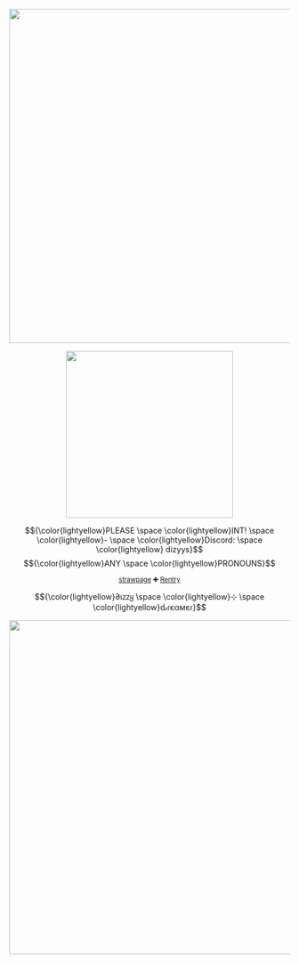 </p>
<p align="center">
<img width=600 src="https://github.com/user-attachments/assets/4bc2c925-8f97-4260-a7de-402e4e17a1db"
</p>
</p>

<p align="center">
<img width=300 height=300 src="https://github.com/user-attachments/assets/610d1f6a-e124-4930-923e-afd87b58f474"
</p>

 
<div align="center">

<div align="center">
  <div align="center">


$${\color{lightyellow}PLEASE \space \color{lightyellow}INT! \space \color{lightyellow}- \space \color{lightyellow}Discord: \space \color{lightyellow} dizyys}$$
$${\color{lightyellow}ANY \space \color{lightyellow}PRONOUNS}$$ 

 <sup>[strawpage](https://diizy.straw.page) ✚ [Rentry](https://rentry.co/7x7ozd9q)
<p align="center">
$${\color{lightyellow}∂ιᴢᴢყ \space \color{lightyellow}⊹ \space \color{lightyellow}ԃɾєαмєɾ}$$

</p>
<p align="center">
<img width=600 src="https://github.com/user-attachments/assets/35313963-e41a-4ed4-8965-4d11fdc603e3"
</p>
